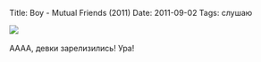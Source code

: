 Title: Boy - Mutual Friends (2011)
Date: 2011-09-02
Tags: слушаю

<div class="text"><img src="http://dl.dropbox.com/u/140528/site/boy_mutual_friends.png" /><br /><br />
АААА, девки зарелизились! Ура!</div>